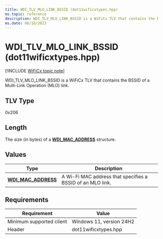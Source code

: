 ```yaml
---
title: WDI_TLV_MLO_LINK_BSSID (dot11wificxtypes.hpp)
ms.topic: reference
description: WDI_TLV_MLO_LINK_BSSID is a WiFiCx TLV that contains the BSSID of a Multi-Link Operation (MLO) link.
ms.date: 08/18/2023
---
```


# WDI_TLV_MLO_LINK_BSSID (dot11wificxtypes.hpp)

[!INCLUDE [WiFiCx topic note](../includes/wificx-version-warning.md)]

WDI_TLV_MLO_LINK_BSSID is a WiFiCx TLV that contains the BSSID of a Multi-Link Operation (MLO) link.

## TLV Type

0x206

## Length

The size (in bytes) of a [**WDI_MAC_ADDRESS**](/windows-hardware/drivers/ddi/dot11wificxintf/ns-dot11wificxintf-wdi_mac_address) structure.

## Values

| Type | Description |
|-----------------|-----------------|
| [**WDI_MAC_ADDRESS**](/windows-hardware/drivers/ddi/dot11wificxintf/ns-dot11wificxintf-wdi_mac_address) | A Wi-Fi MAC address that specifies a BSSID of an MLO link. |

## Requirements

|Requirement|Value|
|--- |--- |
|Minimum supported client|Windows 11, version 24H2|
|Header|dot11wificxtypes.hpp|
